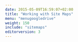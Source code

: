 ```yaml
---
date: 2015-05-09T16:59:07+02:00
title: "Working with Site Maps"
menu: "menugoogledrive"
weight: 150
include: "sitemaps"
editorversion: 3
---
```

